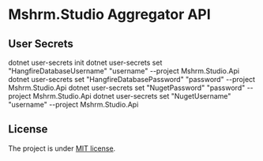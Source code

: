 # Mshrm.Studio Aggregator API

## User Secrets

dotnet user-secrets init
dotnet user-secrets set "HangfireDatabaseUsername" "username" --project Mshrm.Studio.Api
dotnet user-secrets set "HangfireDatabasePassword" "password" --project Mshrm.Studio.Api
dotnet user-secrets set "NugetPassword" "password" --project Mshrm.Studio.Api
dotnet user-secrets set "NugetUsername" "username" --project Mshrm.Studio.Api

## License

The project is under [MIT license](https://github.com/mshrm-studio/mshrm-studio-api/blob/main/LICENSE).


